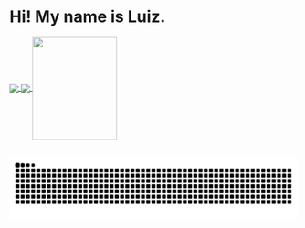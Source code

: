 <h1> Hi! My name is Luiz. </h1>

<div>
  <a href="https://github.com/Luiz-Souza0">
  <img height="180em"   align="center" src="https://github-readme-stats.vercel.app/api?username=Luiz-Souza0&show_icons=true&theme=react&include_all_commits=true&count_private=true"/>
  <img height="180em"  align="center" src="https://github-readme-stats.vercel.app/api/top-langs/?username=Luiz-Souza0&layout=compact&langs_count=7&theme=react" />

  <img align="center" width="148" height="180" src="https://media1.tenor.com/images/68e8337fb4eb7e40645d832c64762a8b/tenor.gif?itemid=19443613">
</div>
 <br>
<div  align="center"> 
 
![Snake animation](https://github.com/Pleiterson/Pleiterson/blob/output/github-contribution-grid-snake.svg)

 
</div>
 
